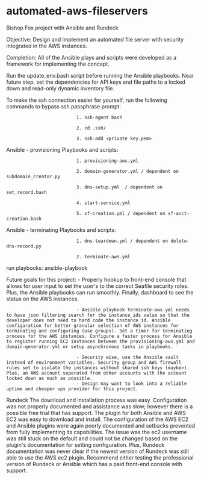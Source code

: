 # automated-aws-fileservers
Bishop Fox project with Ansible and Rundeck

Objective: Design and implement an automated file server with security integrated in the AWS instances. 

Completion: All of the Ansible plays and scripts were developed as a framework for implementing the concept.

Run the update_env.bash script before running the Ansible playbooks. Near future step, set the dependencies for API keys and file paths to a locked down and read-only dynamic inventory file. 

To make the ssh connection easier for yourself, run the following commands to bypass ssh passphrase prompt:
                              
                              1. ssh-agent bash
                              
                              2. cd .ssh/
                              
                              3. ssh-add <private key.pem>

Ansible - provisioning Playbooks and scripts:
                              
                              1. provisioning-aws.yml
                              
                              2. domain-generator.yml / dependent on subdomain_creator.py
                              
                              3. dns-setup.yml  / dependent on set_record.bash
                              
                              4. start-service.yml
                              
                              5. sf-creation.yml / dependent on sf-acct-creation.bash

Ansible - terminating Playbooks and scripts:
                             
                              1. dns-teardown.yml / dependent on delete-dns-record.py
                              
                              2. terminate-aws.yml 

run playbooks: ansible-playbook <play> 

Future goals for this project:
                              - Properly hookup to front-end console that allows for user input to set the user's to the correct Seafile security roles. Plus, the Ansible playbooks can run smoothly. Finally, dashboard to see the status on the AWS instances.
                              
                              - Ansible playbook terminate-aws.yml needs to have json filtering search for the instance_ids value so that the developer does not need to hard code the instance id. Ansible configuration for better granular selection of AWS instances for terminating and configuring (use groups). Set a timer for terminating process for the AWS instances. Configure a faster process for Ansible to register running EC2 instances between the provisioning-aws.yml and domain-generator.yml or setup asynchronous tasks in playbooks.
                              
                              - Security wise, use the Ansible vault instead of environment variables. Security group and AWS firewall rules set to isolate the instances without shared ssh keys (maybe>). Plus, an AWS account seperated from other accounts with the account locked down as much as possible. 
                              - Design may want to look into a reliable uptime and cheaper vps provider for this project.
 
 Rundeck
   The download and installation process was easy.
   Configuration was not properly documented and assistance was slow; however there is a possible free trial that has support.
   The plugin for both Ansible and AWS EC2 was easy to download and install.
   The configuration of the AWS EC2 and Ansible plugins were again poorly documented and setbacks prevented from fully implementing its capabilities. The issue was the ec2 username was still stuck on the default and could not be changed based on the plugin's documentation for setting configuration. Plus, Rundeck documentation was never clear if the newest version of Rundeck was still able to use the AWS ec2 plugin.
   Recommend either testing the professional version of Rundeck or Ansible which has a paid front-end console with support. 
   
